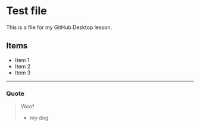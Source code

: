 # Test file

This is a file for my GitHub Desktop lesson.

## Items

* Item 1
* Item 2
* Item 3

----------------------------------------------

### Quote

> Woof
> - my dog
